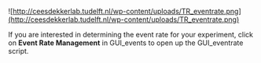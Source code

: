 ![http://ceesdekkerlab.tudelft.nl/wp-content/uploads/TR_eventrate.png](http://ceesdekkerlab.tudelft.nl/wp-content/uploads/TR_eventrate.png)

If you are interested in determining the event rate for your experiment, click on **Event Rate Management** in GUI\_events to open up the GUI\_eventrate script.